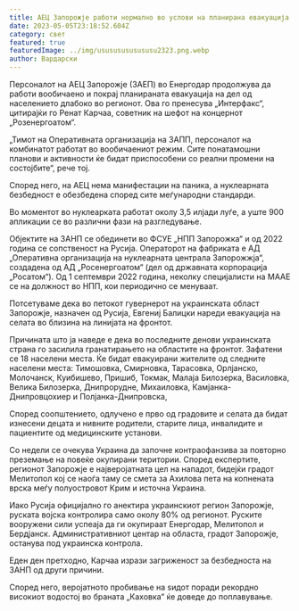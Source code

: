 ```yaml
---
title: АЕЦ Запорожје работи нормално во услови на планирана евакуација
date: 2023-05-05T23:18:52.604Z
category: свет
featured: true
featuredImage: ../img/usususususususu2323.png.webp
author: Вардарски
---
```


Персоналот на АЕЦ Запорожје (ЗАЕП) во Енергодар продолжува да работи вообичаено и покрај планираната евакуација на дел од населението длабоко во регионот. Ова го пренесува „Интерфакс“, цитирајќи го Ренат Карчаа, советник на шефот на концернот „Розенергоатом“.

„Тимот на Оперативната организација на ЗАПП, персоналот на комбинатот работат во вообичаениот режим. Сите понатамошни планови и активности ќе бидат приспособени со реални промени на состојбите“, рече тој.

Според него, на АЕЦ нема манифестации на паника, а нуклеарната безбедност е обезбедена според сите меѓународни стандарди.

Во моментот во нуклеарката работат околу 3,5 илјади луѓе, а уште 900 апликации се во различни фази на разгледување.

Објектите на ЗАНП се обединети во ФСУЕ „НПП Запорожка“ и од 2022 година се сопственост на Русија. Операторот на фабриката е АД „Оперативна организација на нуклеарната централа Запорожжја“, создадена од АД „Росенергоатом“ (дел од државната корпорација „Росатом“). Од 1 септември 2022 година, неколку специјалисти на МААЕ се на должност во НПП, кои периодично се менуваат.

Потсетуваме дека во петокот гувернерот на украинската област Запорожје, назначен од Русија, Евгениј Балицки нареди евакуација на селата во близина на линијата на фронтот.

Причината што ја наведе е дека во последните денови украинската страна го засилила гранатирањето на областите на фронтот. Зафатени се 18 населени места. Ќе бидат евакуирани жителите од следните населени места: Тимошовка, Смирновка, Тарасовка, Орлјанско, Молочанск, Куибишево, Пришиб, Токмак, Малаја Билозерка, Василовка, Велика Билозерка, Днипрорудне, Михаиловка, Камјанка-Днипровцохиер и Полјанка-Днипровска,

Според соопштението, одлучено е прво од градовите и селата да бидат изнесени децата и нивните родители, старите лица, инвалидите и пациентите од медицинските установи.

Со недели се очекува Украина да започне контраофанзива за повторно преземање на повеќе окупирани територии. Според експертите, регионот Запорожје е најверојатната цел на нападот, бидејќи градот Мелитопол кој се наоѓа таму се смета за Ахилова пета на копнената врска меѓу полуостровот Крим и источна Украина.

Иако Русија официјално го анектира украинскиот регион Запорожје, руската војска контролира само околу 80% од регионот. Руските вооружени сили успеаја да ги окупираат Енергодар, Мелитопол и Бердјанск. Административниот центар на областа, градот Запорожје, останува под украинска контрола.

Еден ден претходно, Карчаа изрази загриженост за безбедноста на ЗАНП од други причини.

Според него, веројатното пробивање на ѕидот поради рекордно високиот водостој во браната „Каховка“ ќе доведе до поплавување.
